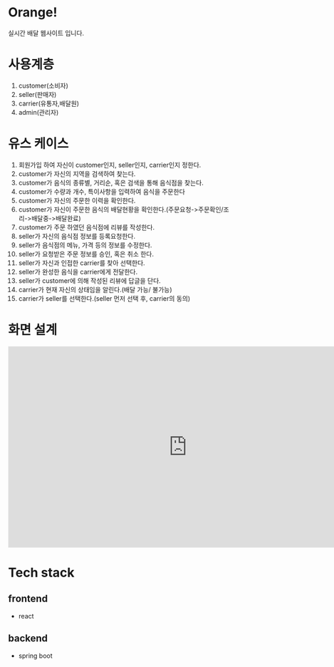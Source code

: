 
# Orange!
실시간 배달 웹사이트 입니다.


# 사용계층
1. customer(소비자)
2. seller(판매자)
3. carrier(유통자,배달원)
4. admin(관리자)

# 유스 케이스
1. 회원가입 하여 자신이 customer인지, seller인지, carrier인지 정한다.
2. customer가 자신의 지역을 검색하여 찾는다.
3. customer가 음식의 종류별, 거리순, 혹은 검색을 통해 음식점을 찾는다.
4. customer가 수량과 개수, 특이사항을 입력하여 음식을 주문한다
5. customer가 자신의 주문한 이력을 확인한다.
6. customer가 자신이 주문한 음식의 배달현황을 확인한다.(주문요청->주문확인/조리->배달중->배달완료)
7. customer가 주문 하였던 음식점에 리뷰를 작성한다.
8. seller가 자신의 음식점 정보를 등록요청한다.
9. seller가 음식점의 메뉴, 가격 등의 정보를 수정한다.
10. seller가 요청받은 주문 정보를 승인, 혹은 취소 한다.
11. seller가 자신과 인접한 carrier를 찾아 선택한다.
12. seller가 완성한 음식을 carrier에게 전달한다.
13. seller가 customer에 의해 작성된 리뷰에 답글을 단다.
14. carrier가 현재 자신의 상태임을 알린다.(배달 가능/ 불가능)
15. carrier가 seller를 선택한다.(seller 먼저 선택 후, carrier의 동의)


# 화면 설계
<iframe style="border: 1px solid rgba(0, 0, 0, 0.1);" width="800" height="450" src="https://www.figma.com/embed?embed_host=share&url=https%3A%2F%2Fwww.figma.com%2Ffile%2FTYh4In9epZj7XotSpPCaJZ%2F%25EB%25A6%25AC%25EC%2595%25A1%25ED%258A%25B8-%25EC%258A%25A4%25ED%2594%2584%25EB%25A7%2581%25EB%25B6%2580%25ED%258A%25B8%3Fnode-id%3D0%253A1" allowfullscreen></iframe>

# Tech stack
## frontend
- react
## backend
- spring boot
